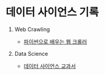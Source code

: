 # 데이터 사이언스 기록

1. Web Crawling

    - [파이썬으로 배우는 웹 크롤러](https://github.com/Jung-YongHan/Data-Engineering/tree/main/WebCrawlerLearningWithPython)  



2. Data Science

    - [데이터 사이언스 교과서](https://github.com/Jung-YongHan/Data-Engineering/tree/main/DataScienceTextBook)
